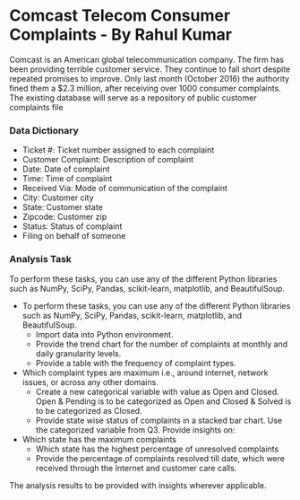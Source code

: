 
# Comcast Telecom Consumer Complaints - By Rahul Kumar

Comcast is an American global telecommunication company. The firm has been providing terrible customer service. They continue to fall short despite repeated promises to improve. Only last month (October 2016) the authority fined them a $2.3 million, after receiving over 1000 consumer complaints.
The existing database will serve as a repository of public customer complaints file

### Data Dictionary
* Ticket #: Ticket number assigned to each complaint
* Customer Complaint: Description of complaint
* Date: Date of complaint
* Time: Time of complaint
* Received Via: Mode of communication of the complaint
* City: Customer city
* State: Customer state
* Zipcode: Customer zip
* Status: Status of complaint
* Filing on behalf of someone


### Analysis Task

To perform these tasks, you can use any of the different Python libraries such as NumPy, SciPy, Pandas, scikit-learn, matplotlib, and BeautifulSoup.

- To perform these tasks, you can use any of the different Python libraries such as NumPy, SciPy, Pandas, scikit-learn, matplotlib, and BeautifulSoup.
    -  Import data into Python environment.
    - Provide the trend chart for the number of complaints at monthly and daily granularity levels.
    - Provide a table with the frequency of complaint types.
- Which complaint types are maximum i.e., around internet, network issues, or across any other domains.
    - Create a new categorical variable with value as Open and Closed. Open & Pending is to be categorized as Open and Closed & Solved is to be categorized as Closed.
    - Provide state wise status of complaints in a stacked bar chart. Use the categorized variable from Q3. Provide insights on:
- Which state has the maximum complaints
    - Which state has the highest percentage of unresolved complaints
    - Provide the percentage of complaints resolved till date, which were received through the Internet and customer care calls.

The analysis results to be provided with insights wherever applicable.

